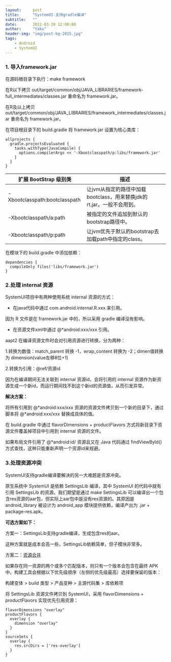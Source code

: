 ```yaml
---
layout:     post
title:      "SystemUI-支持gradle编译"
subtitle:   ""
date:       2022-03-20 12:00:00
author:     "Yaku"
header-img: "img/post-bg-2015.jpg"
tags:
    - Android
    - SystemUI
---
```




### 1. 导入framework.jar

在源码根目录下执行：make framework

在R以下拷贝 out/target/common/obj/JAVA_LIBRARIES/framework-full_intermediates/classes.jar 重命名为 framework.jar。

在R及以上拷贝 out/target/common/obj/JAVA_LIBRARIES/framework_intermediates/classes.jar 重命名为 framework.jar。

在项目根目录下的 build.gradle 将 framework.jar 设置为核心类库：

```
allprojects {
  gradle.projectsEvaluated {
    tasks.withType(JavaCompile) {
      options.compilerArgs << '-Xbootclasspath/p:libs/framework.jar'
    }
  }
}
```

| 扩展 BootStrap 级别类         | 描述                                                         |
| ----------------------------- | ------------------------------------------------------------ |
| -Xbootclasspath:bootclasspath | 让jvm从指定的路径中加载bootclass，用来替换jdk的rt.jar。一般不会用到。 |
| -Xbootclasspath/a:path        | 被指定的文件追加到默认的bootstrap路径中。                    |
| -Xbootclasspath/p:path        | 让jvm优先于默认的bootstrap去加载path中指定的class。          |

在模块下的 build.gradle 中添加依赖：

```
dependencies {
  compileOnly files('libs/framework.jar')
}
```



### 2.处理 internal 资源

SystemUI项目中有两种使用系统 internal 资源的方式：

- 在java代码中通过 com.android.internal.R.xxx 来引用。

因为 R 文件是在 framework.jar 中的，所以采用 gradle 编译没有影响。



- 在资源文件xml中通过 @*android:xxx/xxx 引用。

aapt2 在编译资源文件时会对引用资源进行转换，分为两种：

1.转换为数值：match_parent 转换 -1，wrap_content 转换为 -2；dimen值转换为 dimension(value左移8位+1)

2.转换为引用：@ref/资源id



因为在编译期间无法关联到 internal 资源id，会将引用的 internal 资源作为新资源生成一个新id，而运行期间找不到这个新id的资源值，从而引发异常。



**解决方案：**

将所有引用到 @*android:xxx/xxx 资源的资源文件拷贝到一个新的目录下，通过脚本将 @*android:xxx/xxx 替换成具体的值。

在 build.gradle 中通过 flavorDimensions + productFlavors 方式将新目录下资源文件覆盖掉项目中引用到 internal 资源的文件。

如果布局文件引用了 @*android:id/ 资源且又在 Java 代码通过 findViewById() 方式查找，这种只能重新声明一个资源id来规避。



### 3.处理资源冲突

SystemUI支持gradle编译要解决的另一大难题是资源冲突。

原生系统中 SystemUI 是依赖 SettingsLib 编译，其中 SystemUI 的代码中就有引用 SettingsLib 的资源。我们期望是通过 make SettingsLib 可以编译出一个包含res资源的aar包，但实际上aar包中是没有res资源的。其原因是 android_library 被设计为 android_app 模块提供依赖，编译产出为 .jar + package-res.apk。



**可选方案如下：**

方案一：SettingsLib支持gradle编译，生成包含res的aar。

这种方案就是成本会高一些，SettingsLib依赖简单，但子模块非常多。


方案二：[资源合并](https://developer.android.com/studio/write/add-resources.html#resource_merging)

如果存在同一资源的两个或多个匹配版本，则只有一个版本会包含在最终 APK 中。构建工具会根据以下优先级顺序（左侧的优先级最高）选择要保留的版本：

构建变体 > build 类型 > 产品变种 > 主源代码集 > 库依赖项

将 SettingsLib 资源文件拷贝到 SystemUI，采用 flavorDimensions + productFlavors 实现优先引用资源：
```
flavorDimensions "overlay"
productFlavors {
  overlay {
    dimension "overlay"
  }
}
sourceSets {
  overlay {
    res.srcDirs = ['res-overlay']
  }
}
```